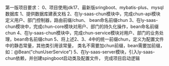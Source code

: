 第一版项目要求：
0、项目使用jdk17、最新版sringboot、mybatis-plus、mysql数据库
1、提供数据库建表文档
2、在ly-saas-chun模块中，完成chun-api模块定义用户、部门控制器，路由前缀/chun、
bean命名前缀chun
3、在ly-saas-chun模块中，完成chun-core模块对用户、部门的持久化操作，bean命名前缀chun
4、在ly-saas-chun模块中，完成chun-service模块对用户、部门的业务处理，bean命名前缀chun
5、将上述2、3、4中的统一前缀chun，定义为配置文件中的静态常量，其他类引用该常量，
类名不需要加chun前缀，bean需要加前缀，如：@Bean("chunUserService")
5、在ly-saas-server模块，引入ly-saas-chun依赖，并创建spingboot启动类及配置文件，
完成项目启动逻辑
